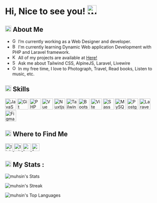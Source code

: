
# Hi, Nice to see you! <img src="https://raw.githubusercontent.com/Tarikul-Islam-Anik/Telegram-Animated-Emojis/main/People/Waving%20Hand.webp" alt="Waving Hand" width="30" height="30" />

<!--
<img height="75" src="https://media.giphy.com/media/Epq61rij3G82cHoqEU/giphy.gif"  /> <br>
### Full-stack Developer from 🇧🇩
-->

## <img src="https://raw.githubusercontent.com/Tarikul-Islam-Anik/Telegram-Animated-Emojis/main/People/Man%20Technologist.webp" alt="Man Technologist" width="20" height="20" />  About Me

  - <img src="https://raw.githubusercontent.com/Tarikul-Islam-Anik/Telegram-Animated-Emojis/main/Objects/Gem%20Stone.webp" alt="Gem Stone" width="15" height="15" /> I’m currently working as a Web Designer and developer.
  - <img src="https://raw.githubusercontent.com/Tarikul-Islam-Anik/Telegram-Animated-Emojis/main/Objects/Books.webp" alt="Books" width="15" height="15" /> I'm currently learning Dynamic Web application Development with PHP and Laravel framework.
  - <img src="https://raw.githubusercontent.com/Tarikul-Islam-Anik/Telegram-Animated-Emojis/main/Objects/Keyboard.webp" alt="Keyboard" width="15" height="15" /> All of my projects are available at [Here!](https://github.com/muhsinazmal9?tab=repositories)
  - <img src="https://raw.githubusercontent.com/Tarikul-Islam-Anik/Telegram-Animated-Emojis/main/Symbols/Speech%20Balloon.webp" alt="Speech Balloon" width="15" height="15" /> Ask me about Tailwind CSS, AlpineJS, Laravel, Livewire
  - <img src="https://raw.githubusercontent.com/Tarikul-Islam-Anik/Telegram-Animated-Emojis/main/Objects/Open%20Book.webp" alt="Open Book" width="15" height="15" /> In my free time, I love to Photograph, Travel, Read books, Listen to music, etc.



## <img src="https://raw.githubusercontent.com/Tarikul-Islam-Anik/Telegram-Animated-Emojis/main/Animals%20and%20Nature/High%20Voltage.webp" alt="High Voltage" width="20" height="20" /> Skills

<p align="left">
  <a href="https://developer.mozilla.org/en-US/docs/Web/JavaScript" target="_blank" rel="noreferrer"><img src="https://raw.githubusercontent.com/danielcranney/readme-generator/main/public/icons/skills/javascript-colored.svg" width="36" height="36" alt="JavaScript" /></a>
  <a href="https://git-scm.com/" target="_blank" rel="noreferrer"><img src="https://raw.githubusercontent.com/danielcranney/readme-generator/main/public/icons/skills/git-colored.svg" width="36" height="36" alt="Git" /></a>
  <a href="https://www.php.net/" target="_blank" rel="noreferrer"><img src="https://raw.githubusercontent.com/danielcranney/readme-generator/main/public/icons/skills/php-colored.svg" width="36" height="36" alt="PHP" /></a>
  <a href="https://vuejs.org/" target="_blank" rel="noreferrer"><img src="https://raw.githubusercontent.com/danielcranney/readme-generator/main/public/icons/skills/vuejs-colored.svg" width="36" height="36" alt="Vue" /></a>
  <a href="https://nuxtjs.org/" target="_blank" rel="noreferrer"><img src="https://raw.githubusercontent.com/danielcranney/readme-generator/main/public/icons/skills/nuxtjs-colored.svg" width="36" height="36" alt="Nuxtjs" /></a>
  <a href="https://tailwindcss.com/" target="_blank" rel="noreferrer"><img src="https://raw.githubusercontent.com/danielcranney/readme-generator/main/public/icons/skills/tailwindcss-colored.svg" width="36" height="36" alt="TailwindCSS" /></a>
  <a href="https://getbootstrap.com/" target="_blank" rel="noreferrer"><img src="https://raw.githubusercontent.com/danielcranney/readme-generator/main/public/icons/skills/bootstrap-colored.svg" width="36" height="36" alt="Bootstrap" /></a>
  <a href="https://vitejs.dev/" target="_blank" rel="noreferrer"><img src="https://raw.githubusercontent.com/danielcranney/readme-generator/main/public/icons/skills/vite-colored.svg" width="36" height="36" alt="Vite" /></a>
  <a href="https://sass-lang.com/" target="_blank" rel="noreferrer"><img src="https://raw.githubusercontent.com/danielcranney/readme-generator/main/public/icons/skills/sass-colored.svg" width="36" height="36" alt="Sass" /></a>
  <a href="https://www.mysql.com/" target="_blank" rel="noreferrer"><img src="https://raw.githubusercontent.com/danielcranney/readme-generator/main/public/icons/skills/mysql-colored.svg" width="36" height="36" alt="MySQL" /></a>
  <a href="https://www.postgresql.org/" target="_blank" rel="noreferrer"><img src="https://raw.githubusercontent.com/danielcranney/readme-generator/main/public/icons/skills/postgresql-colored.svg" width="36" height="36" alt="PostgreSQL" /></a>
  <a href="https://laravel.com/" target="_blank" rel="noreferrer"><img src="https://raw.githubusercontent.com/danielcranney/readme-generator/main/public/icons/skills/laravel-colored.svg" width="36" height="36" alt="Laravel" /></a>
  <a href="https://www.figma.com/" target="_blank" rel="noreferrer"><img src="https://raw.githubusercontent.com/danielcranney/readme-generator/main/public/icons/skills/figma-colored.svg" width="36" height="36" alt="Figma" /></a>
</p>


## <img src="https://raw.githubusercontent.com/Tarikul-Islam-Anik/Telegram-Animated-Emojis/main/Smileys/Ghost.webp" alt="Ghost" width="20" height="20" /> Where to Find Me

<a href="https://www.linkedin.com/in/muhsinazmal9/" target="_blank">
  <img src="https://img.shields.io/static/v1?message=LinkedIn&logo=linkedin&label=&color=0077B5&logoColor=white&labelColor=&style=for-the-badge" height="25" alt="linkedin logo"  />
</a>
<a href="https://www.twitter.com/muhsinazmal9" target="_blank">
  <img src="https://img.shields.io/static/v1?message=Twitter&logo=twitter&label=&color=1DA1F2&logoColor=white&labelColor=&style=for-the-badge" height="25" alt="twitter logo"  />
</a>
<a href="https://www.behance.net/muhsinazmal9" target="_blank">
  <img src="https://img.shields.io/static/v1?message=Behance&logo=behance&label=&color=1769ff&logoColor=white&labelColor=&style=for-the-badge" height="25" alt="behance logo"  />
</a>
<a href="https://www.facebook.com/muhsinazmal9" target="_blank">
  <img src="https://img.shields.io/static/v1?message=Facebook&logo=facebook&label=&color=1877F2&logoColor=white&labelColor=&style=for-the-badge" height="25" alt="facebook logo"  />
</a>



## <img src="https://raw.githubusercontent.com/Tarikul-Islam-Anik/Telegram-Animated-Emojis/main/Activity/Trophy.webp" alt="Trophy" width="20" height="20" /> My Stats :

![muhsin's Stats](https://github-readme-stats.vercel.app/api?username=muhsinazmal9&theme=darcula&show_icons=true&hide_border=true&count_private=true)

![muhsin's Streak](https://github-readme-streak-stats.herokuapp.com/?user=muhsinazmal9&theme=darcula&hide_border=true)

![muhsin's Top Languages](https://github-readme-stats.vercel.app/api/top-langs/?username=muhsinazmal9&theme=darcula&show_icons=true&hide_border=true&layout=compact)


